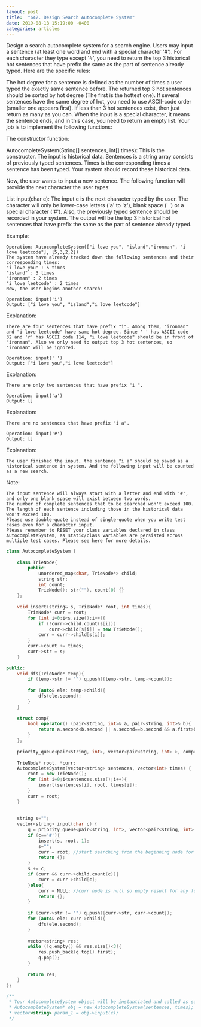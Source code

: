 ```yaml
---
layout: post
title:  "642. Design Search Autocomplete System"
date: 2019-08-18 15:19:00 -0400
categories: articles
---
```

Design a search autocomplete system for a search engine. Users may input a sentence (at least one word and end with a special character '#'). For each character they type except '#', you need to return the top 3 historical hot sentences that have prefix the same as the part of sentence already typed. Here are the specific rules:

The hot degree for a sentence is defined as the number of times a user typed the exactly same sentence before.
The returned top 3 hot sentences should be sorted by hot degree (The first is the hottest one). If several sentences have the same degree of hot, you need to use ASCII-code order (smaller one appears first).
If less than 3 hot sentences exist, then just return as many as you can.
When the input is a special character, it means the sentence ends, and in this case, you need to return an empty list.
Your job is to implement the following functions:

The constructor function:

AutocompleteSystem(String[] sentences, int[] times): This is the constructor. The input is historical data. Sentences is a string array consists of previously typed sentences. Times is the corresponding times a sentence has been typed. Your system should record these historical data.

Now, the user wants to input a new sentence. The following function will provide the next character the user types:

List<String> input(char c): The input c is the next character typed by the user. The character will only be lower-case letters ('a' to 'z'), blank space (' ') or a special character ('#'). Also, the previously typed sentence should be recorded in your system. The output will be the top 3 historical hot sentences that have prefix the same as the part of sentence already typed.

 
Example:
```
Operation: AutocompleteSystem(["i love you", "island","ironman", "i love leetcode"], [5,3,2,2])
The system have already tracked down the following sentences and their corresponding times:
"i love you" : 5 times
"island" : 3 times
"ironman" : 2 times
"i love leetcode" : 2 times
Now, the user begins another search:

Operation: input('i')
Output: ["i love you", "island","i love leetcode"]
```
Explanation:
```
There are four sentences that have prefix "i". Among them, "ironman" and "i love leetcode" have same hot degree. Since ' ' has ASCII code 32 and 'r' has ASCII code 114, "i love leetcode" should be in front of "ironman". Also we only need to output top 3 hot sentences, so "ironman" will be ignored.
```
```
Operation: input(' ')
Output: ["i love you","i love leetcode"]
```
Explanation:
```
There are only two sentences that have prefix "i ".
```
```
Operation: input('a')
Output: []
```
Explanation:
```
There are no sentences that have prefix "i a".
```
```
Operation: input('#')
Output: []
```
Explanation:
```
The user finished the input, the sentence "i a" should be saved as a historical sentence in system. And the following input will be counted as a new search.
```
 
Note:
```
The input sentence will always start with a letter and end with '#', and only one blank space will exist between two words.
The number of complete sentences that to be searched won't exceed 100. The length of each sentence including those in the historical data won't exceed 100.
Please use double-quote instead of single-quote when you write test cases even for a character input.
Please remember to RESET your class variables declared in class AutocompleteSystem, as static/class variables are persisted across multiple test cases. Please see here for more details.
```
```c++
class AutocompleteSystem {
    
    class TrieNode{
        public:
            unordered_map<char, TrieNode*> child;
            string str;
            int count;
            TrieNode(): str(""), count(0) {}
    };
    
    void insert(string& s, TrieNode* root, int times){
        TrieNode* curr = root;
        for (int i=0;i<s.size();i++){
            if (!curr->child.count(s[i]))
                curr->child[s[i]] = new TrieNode();
            curr = curr->child[s[i]];
        }
        curr->count += times;
        curr->str = s;
    }
    
public:
    void dfs(TrieNode* temp){
        if (temp->str != "") q.push({temp->str, temp->count});
        
        for (auto& ele: temp->child){
            dfs(ele.second);
        }
    }
    
    struct comp{
        bool operator() (pair<string, int>& a, pair<string, int>& b){
            return a.second<b.second || a.second==b.second && a.first>b.first;
        }
    };
    
    priority_queue<pair<string, int>, vector<pair<string, int> >, comp> q;
        
    TrieNode* root, *curr;
    AutocompleteSystem(vector<string> sentences, vector<int> times) {
        root = new TrieNode();
        for (int i=0;i<sentences.size();i++){
            insert(sentences[i], root, times[i]);
        }
        curr = root;
    }
    
    
    string s="";
    vector<string> input(char c) {
        q = priority_queue<pair<string, int>, vector<pair<string, int> >, comp>();
        if (c=='#'){
            insert(s, root, 1);
            s="";
            curr = root; //start searching from the beginning node for the next sentence
            return {};
        }
        s += c;
        if (curr && curr->child.count(c)){
            curr = curr->child[c];
        }else{
            curr = NULL; //curr node is null so empty result for any further characters in current input 
            return {};
        }
        
        if (curr->str != "") q.push({curr->str, curr->count});
        for (auto& ele: curr->child){
            dfs(ele.second);
        }
        
        vector<string> res;
        while (!q.empty() && res.size()<3){
            res.push_back(q.top().first);
            q.pop();
        }
        
        return res;
    }
};

/**
 * Your AutocompleteSystem object will be instantiated and called as such:
 * AutocompleteSystem* obj = new AutocompleteSystem(sentences, times);
 * vector<string> param_1 = obj->input(c);
 */
 ```